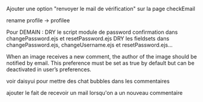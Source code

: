 Ajouter une option "renvoyer le mail de vérification" sur la page checkEmail

rename profile -> profilee

Pour DEMAIN :
DRY le script module de password confirmation dans changePassword.ejs et resetPassword.ejs
DRY les fieldsets dans changePassword.ejs, changeUsername.ejs et resetPassword.ejs...

When an image receives a new comment, the author of the image should be notified
by email. This preference must be set as true by default but can be deactivated in
user’s preferences.

voir daisyui pour mettre des chat bubbles dans les commentaires

ajouter le fait de recevoir un mail lorsqu'on a un nouveau commentaire
